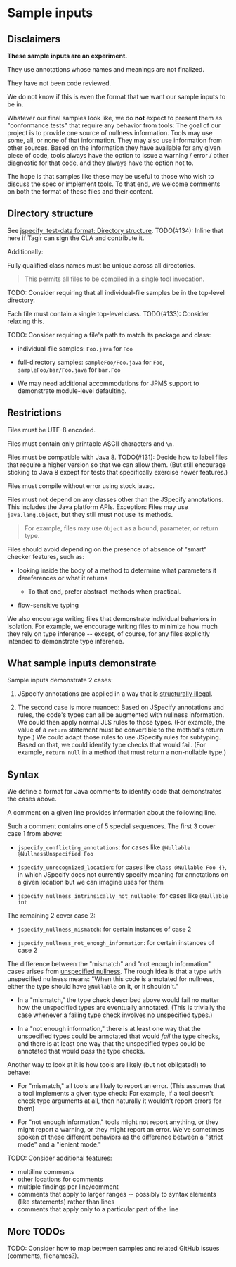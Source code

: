 # Sample inputs

## Disclaimers

**These sample inputs are an experiment.**

They use annotations whose names and meanings are not finalized.

They have not been code reviewed.

We do not know if this is even the format that we want our sample inputs to be
in.

Whatever our final samples look like, we do **not** expect to present them as
"conformance tests" that require any behavior from tools: The goal of our
project is to provide one source of nullness information. Tools may use some,
all, or none of that information. They may also use information from other
sources. Based on the information they have available for any given piece of
code, tools always have the option to issue a warning / error / other diagnostic
for that code, and they always have the option not to.

The hope is that samples like these may be useful to those who wish to discuss
the spec or implement tools. To that end, we welcome comments on both the format
of these files and their content.

## Directory structure

See
[jspecify: test-data format: Directory structure](https://docs.google.com/document/d/1JVH2p61kReO8bW4AKnbkpybPYlUulVmyNrR1WRIEE_k/edit#bookmark=id.2t1r58i5a03s).
TODO(#134): Inline that here if Tagir can sign the CLA and contribute it.

Additionally:

Fully qualified class names must be unique across all directories.

> This permits all files to be compiled in a single tool invocation.

TODO: Consider requiring that all individual-file samples be in the top-level
directory.

Each file must contain a single top-level class. TODO(#133): Consider relaxing
this.

TODO: Consider requiring a file's path to match its package and class:

-   individual-file samples: `Foo.java` for `Foo`

-   full-directory samples: `sampleFoo/Foo.java` for `Foo`,
    `sampleFoo/bar/Foo.java` for `bar.Foo`

-   We may need additional accommodations for JPMS support to demonstrate
    module-level defaulting.

## Restrictions

Files must be UTF-8 encoded.

Files must contain only printable ASCII characters and `\n`.

Files must be compatible with Java 8. TODO(#131): Decide how to label files that
require a higher version so that we can allow them. (But still encourage
sticking to Java 8 except for tests that specifically exercise newer features.)

Files must compile without error using stock javac.

Files must not depend on any classes other than the JSpecify annotations. This
includes the Java platform APIs. Exception: Files may use `java.lang.Object`,
but they still must not use its methods.

> For example, files may use `Object` as a bound, parameter, or return type.

Files should avoid depending on the presence of absence of "smart" checker
features, such as:

-   looking inside the body of a method to determine what parameters it
    dereferences or what it returns

    -   To that end, prefer abstract methods when practical.

-   flow-sensitive typing

We also encourage writing files that demonstrate individual behaviors in
isolation. For example, we encourage writing files to minimize how much they
rely on type inference -- except, of course, for any files explicitly intended
to demonstrate type inference.

## What sample inputs demonstrate

Sample inputs demonstrate 2 cases:

1.  JSpecify annotations are applied in a way that is
    [structurally illegal](https://docs.google.com/document/d/15NND5nBxMkZ-Us6wz3Pfbt4ODIaWaJ6JDs4w6h9kUaY/edit#heading=h.ib00ltjpj1xa).

    <!-- TODO: Are we happy with the term "illegal?" -->

2.  The second case is more nuanced: Based on JSpecify annotations and rules,
    the code's types can all be augmented with nullness information. We could
    then apply normal JLS rules to those types. (For example, the value of a
    `return` statement must be convertible to the method's return type.) We
    could adapt those rules to use JSpecify rules for subtyping. Based on that,
    we could identify type checks that would fail. (For example, `return null`
    in a method that must return a non-nullable type.)

    <!-- TODO: Update links to point to the markup-format spec and glossary. -->

## Syntax

We define a format for Java comments to identify code that demonstrates the
cases above.

A comment on a given line provides information about the following line.

Such a comment contains one of 5 special sequences. The first 3 cover case 1
from above:

-   `jspecify_conflicting_annotations`: for cases like `@Nullable
    @NullnessUnspecified Foo`

-   `jspecify_unrecognized_location`: for cases like `class @Nullable Foo {}`,
    in which JSpecify does not currently specify meaning for annotations on a
    given location but we can imagine uses for them

-   `jspecify_nullness_intrinsically_not_nullable`: for cases like `@Nullable
    int`

The remaining 2 cover case 2:

-   `jspecify_nullness_mismatch`: for certain instances of case 2

-   `jspecify_nullness_not_enough_information`: for certain instances of case 2

The difference between the "mismatch" and "not enough information" cases arises
from
[unspecified nullness](https://docs.google.com/document/d/1KQrBxwaVIPIac_6SCf--w-vZBeHkTvtaqPSU_icIccc/edit#bookmark=id.xb9w6p3ilsq3).
The rough idea is that a type with unspecified nullness means: "When this code
is annotated for nullness, either the type should have `@Nullable` on it, or it
shouldn't."

-   In a "mismatch," the type check described above would fail no matter how the
    unspecified types are eventually annotated. (This is trivially the case
    whenever a failing type check involves no unspecified types.)

-   In a "not enough information," there is at least one way that the
    unspecified types could be annotated that would _fail_ the type checks, and
    there is at least one way that the unspecified types could be annotated that
    would _pass_ the type checks.

Another way to look at it is how tools are likely (but not obligated!) to
behave:

-   For "mismatch," all tools are likely to report an error. (This assumes that
    a tool implements a given type check: For example, if a tool doesn't check
    type arguments at all, then naturally it wouldn't report errors for them)

-   For "not enough information," tools might not report anything, or they might
    report a warning, or they might report an error. We've sometimes spoken of
    these different behaviors as the difference between a "strict mode" and a
    "lenient mode."

TODO: Consider additional features:

-   multiline comments
-   other locations for comments
-   multiple findings per line/comment
-   comments that apply to larger ranges -- possibly to syntax elements (like
    statements) rather than lines
-   comments that apply only to a particular part of the line

## More TODOs

TODO: Consider how to map between samples and related GitHub issues (comments,
filenames?).
